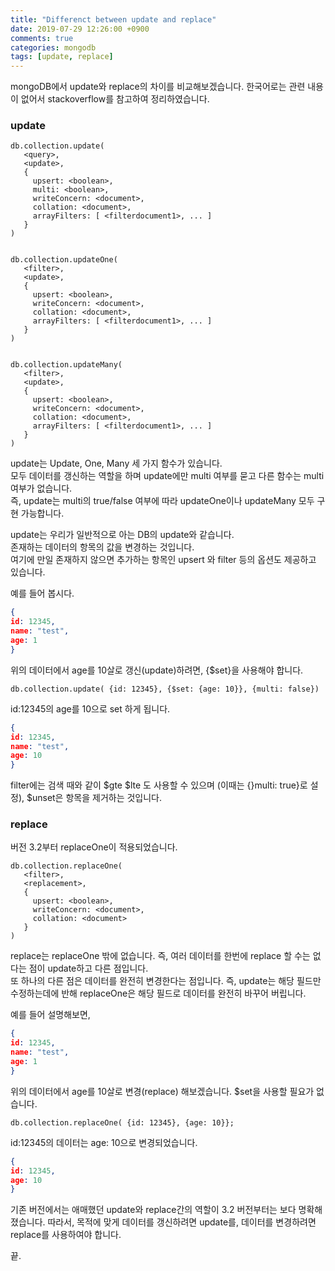 ```yaml
---
title: "Differenct between update and replace"
date: 2019-07-29 12:26:00 +0900
comments: true
categories: mongodb
tags: [update, replace]
---
```




mongoDB에서 update와 replace의 차이를 비교해보겠습니다.
한국어로는 관련 내용이 없어서 stackoverflow를 참고하여 정리하였습니다.




### update

```
db.collection.update(
   <query>,
   <update>,
   {
     upsert: <boolean>,
     multi: <boolean>,
     writeConcern: <document>,
     collation: <document>,
     arrayFilters: [ <filterdocument1>, ... ]
   }
)


db.collection.updateOne(
   <filter>,
   <update>,
   {
     upsert: <boolean>,
     writeConcern: <document>,
     collation: <document>,
     arrayFilters: [ <filterdocument1>, ... ]
   }
)


db.collection.updateMany(
   <filter>,
   <update>,
   {
     upsert: <boolean>,
     writeConcern: <document>,
     collation: <document>,
     arrayFilters: [ <filterdocument1>, ... ]
   }
)
```

update는 Update, One, Many 세 가지 함수가 있습니다.<br/>
모두 데이터를 갱신하는 역할을 하며 update에만 multi 여부를 묻고 다른 함수는 multi 여부가 없습니다.<br/>
즉, update는 multi의 true/false 여부에 따라 updateOne이나 updateMany 모두 구현 가능합니다.

<p>
update는 우리가 일반적으로 아는 DB의 update와 같습니다. <br/>
존재하는 데이터의 항목의 값을 변경하는 것입니다.<br/>
여기에 만일 존재하지 않으면 추가하는 항목인 upsert 와 filter 등의 옵션도 제공하고 있습니다.<br/>


예를 들어 봅시다.

```json
{
id: 12345,
name: "test",
age: 1
}
```
 
위의 데이터에서 age를 10살로 갱신(update)하려면, {$set}을 사용해야 합니다.

```
db.collection.update( {id: 12345}, {$set: {age: 10}}, {multi: false})
```

id:12345의 age를 10으로 set 하게 됩니다.

```json
{
id: 12345,
name: "test",
age: 10
}
```


filter에는 검색 때와 같이 $gte $lte 도 사용할 수 있으며 (이때는 {}multi: true}로 설정), $unset은 항목을 제거하는 것입니다.


### replace

버전 3.2부터 replaceOne이 적용되었습니다.

```
db.collection.replaceOne(
   <filter>,
   <replacement>,
   {
     upsert: <boolean>,
     writeConcern: <document>,
     collation: <document>
   }
)
```

replace는 replaceOne 밖에 없습니다. 즉, 여러 데이터를 한번에 replace 할 수는 없다는 점이 update하고 다른 점입니다.
<br/>
또 하나의 다른 점은 데이터를 완전히 변경한다는 점입니다. 즉, update는 해당 필드만 수정하는데에 반해 replaceOne은 해당 필드로 데이터를 완전히 바꾸어 버립니다. 
<br/>

예를 들어 설명해보면,<br/>

```json
{
id: 12345,
name: "test",
age: 1
}
```
 
위의 데이터에서 age를 10살로 변경(replace) 해보겠습니다. $set을 사용할 필요가 없습니다.

```
db.collection.replaceOne( {id: 12345}, {age: 10}};
```

id:12345의 데이터는 age: 10으로 변경되었습니다.

```json
{
id: 12345,
age: 10
}
```

기존 버전에서는 애매했던 update와 replace간의 역할이 3.2 버전부터는 보다 명확해졌습니다. 따라서,
목적에 맞게 데이터를 갱신하려면 update를, 데이터를 변경하려면 replace를 사용하여야 합니다. 

끝.